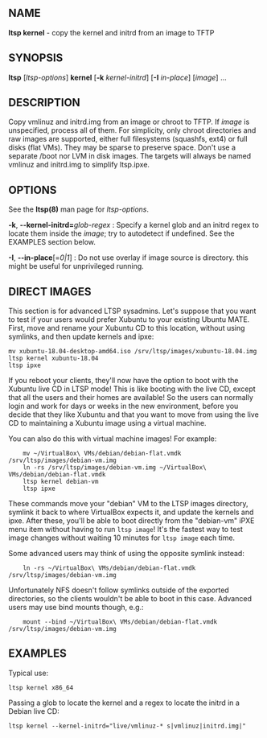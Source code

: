 ## NAME
**ltsp kernel** - copy the kernel and initrd from an image to TFTP

## SYNOPSIS
**ltsp** [_ltsp-options_] **kernel** [**-k** _kernel-initrd_] [**-I** _in-place_] [_image_] ...

## DESCRIPTION
Copy vmlinuz and initrd.img from an image or chroot to TFTP.
If _image_ is unspecified, process all of them.
For simplicity, only chroot directories and raw images are supported, either
full filesystems (squashfs, ext4) or full disks (flat VMs). They may be sparse
to preserve space. Don't use a separate /boot nor LVM in disk images.
The targets will always be named vmlinuz and initrd.img to simplify ltsp.ipxe.

## OPTIONS
See the **ltsp(8)** man page for _ltsp-options_.

**-k**, **--kernel-initrd=**_glob-regex_
: Specify a kernel glob and an initrd regex to locate them inside the _image_;
try to autodetect if undefined. See the EXAMPLES section below.

**-I**, **--in-place**[=_0|1_]
: Do not use overlay if image source is directory.
this might be useful for unprivileged running.

## DIRECT IMAGES
This section is for advanced LTSP sysadmins.
Let's suppose that you want to test if your users would prefer Xubuntu
to your existing Ubuntu MATE. First, move and rename your Xubuntu CD to this
location, without using symlinks, and then update kernels and ipxe:

```shell
mv xubuntu-18.04-desktop-amd64.iso /srv/ltsp/images/xubuntu-18.04.img
ltsp kernel xubuntu-18.04
ltsp ipxe
```

If you reboot your clients, they'll now have the option to boot with the
Xubuntu live CD in LTSP mode! This is like booting with the live CD, except
that all the users and their homes are available! So the users can normally
login and work for days or weeks in the new environment, before you decide
that they like Xubuntu and that you want to move from using the live CD to
maintaining a Xubuntu image using a virtual machine.

You can also do this with virtual machine images! For example:

```shell
    mv ~/VirtualBox\ VMs/debian/debian-flat.vmdk /srv/ltsp/images/debian-vm.img
    ln -rs /srv/ltsp/images/debian-vm.img ~/VirtualBox\ VMs/debian/debian-flat.vmdk
    ltsp kernel debian-vm
    ltsp ipxe
```

These commands move your "debian" VM to the LTSP images directory, symlink
it back to where VirtualBox expects it, and update the kernels and ipxe.
After these, you'll be able to boot directly from the "debian-vm" iPXE menu
item without having to run `ltsp image`! It's the fastest way to test image
changes without waiting 10 minutes for `ltsp image` each time.

Some advanced users may think of using the opposite symlink instead:

```shell
    ln -rs ~/VirtualBox\ VMs/debian/debian-flat.vmdk /srv/ltsp/images/debian-vm.img
```

Unfortunately NFS doesn't follow symlinks outside of the exported directories,
so the clients wouldn't be able to boot in this case. Advanced users may use
bind mounts though, e.g.:

```shell
    mount --bind ~/VirtualBox\ VMs/debian/debian-flat.vmdk /srv/ltsp/images/debian-vm.img
```

## EXAMPLES
Typical use:

```shell
ltsp kernel x86_64
```

Passing a glob to locate the kernel and a regex to locate the initrd in a
Debian live CD:

```shell
ltsp kernel --kernel-initrd="live/vmlinuz-* s|vmlinuz|initrd.img|"
```
